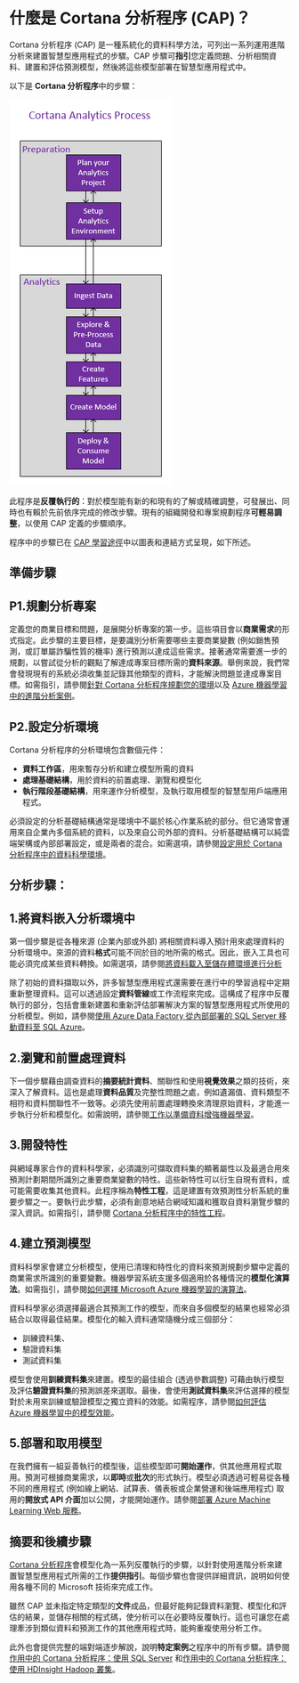 <properties 
	pageTitle="什麼是 Cortana 分析程序？| Microsoft Azure" 
	description="Cortana 分析程序 (CAP) 是一種系統化的資料科學方法，可建置運用進分析的智慧型應用程式。" 
	services="machine-learning" 
	documentationCenter="" 
	authors="bradsev"
	manager="paulettm" 
	editor="cgronlun" />

<tags 
	ms.service="machine-learning" 
	ms.workload="data-services" 
	ms.tgt_pltfrm="na" 
	ms.devlang="na" 
	ms.topic="article" 
	ms.date="02/08/2016" 
	ms.author="bradsev;gopitk" />


# 什麼是 Cortana 分析程序 (CAP)？

Cortana 分析程序 (CAP) 是一種系統化的資料科學方法，可列出一系列運用進階分析來建置智慧型應用程式的步驟。CAP 步驟可**指引**您定義問題、分析相關資料、建置和評估預測模型，然後將這些模型部署在智慧型應用程式中。

以下是 **Cortana 分析程序**中的步驟：

![CAP 工作流程](./media/machine-learning-data-science-the-cortana-analytics-process/CAP-workflow.png)

此程序是**反覆執行的**：對於模型能有新的和現有的了解或精確調整，可發展出、同時也有賴於先前依序完成的修改步驟。現有的組織開發和專案規劃程序**可輕易調整**，以使用 CAP 定義的步驟順序。

程序中的步驟已在 [CAP 學習途徑](https://azure.microsoft.com/documentation/learning-paths/cortana-analytics-process/)中以圖表和連結方式呈現，如下所述。

## 準備步驟 

## P1.規劃分析專案 

定義您的商業目標和問題，是展開分析專案的第一步。這些項目會以**商業需求**的形式指定。此步驟的主要目標，是要識別分析需要哪些主要商業變數 (例如銷售預測，或訂單屬詐騙性質的機率) 進行預測以達成這些需求。接著通常需要進一步的規劃，以嘗試從分析的觀點了解達成專案目標所需的**資料來源**。舉例來說，我們常會發現現有的系統必須收集並記錄其他類型的資料，才能解決問題並達成專案目標。如需指引，請參閱[針對 Cortana 分析程序規劃您的環境](machine-learning-data-science-plan-your-environment.md)以及 [Azure 機器學習中的進階分析案例](machine-learning-data-science-plan-sample-scenarios.md)。

## P2.設定分析環境 

Cortana 分析程序的分析環境包含數個元件：

- **資料工作區**，用來暫存分析和建立模型所需的資料 
- **處理基礎結構**，用於資料的前置處理、瀏覽和模型化
- **執行階段基礎結構**，用來運作分析模型，及執行取用模型的智慧型用戶端應用程式。  

必須設定的分析基礎結構通常是環境中不屬於核心作業系統的部分。但它通常會運用來自企業內多個系統的資料，以及來自公司外部的資料。分析基礎結構可以純雲端架構或內部部署設定，或是兩者的混合。如需選項，請參閱[設定用於 Cortana 分析程序中的資料科學環境](machine-learning-data-science-environment-setup.md)。

## 分析步驟：  

## 1\.將資料嵌入分析環境中 

第一個步驟是從各種來源 (企業內部或外部) 將相關資料導入預計用來處理資料的分析環境中。來源的資料**格式**可能不同於目的地所需的格式。因此，嵌入工具也可能必須完成某些資料轉換。如需選項，請參閱[將資料載入至儲存體環境進行分析](machine-learning-data-science-ingest-data.md)

除了初始的資料擷取以外，許多智慧型應用程式還需要在進行中的學習過程中定期重新整理資料。這可以透過設定**資料管線**或工作流程來完成。這構成了程序中反覆執行的部分，包括會重新建置和重新評估部署解決方案的智慧型應用程式所使用的分析模型。例如，請參閱[使用 Azure Data Factory 從內部部署的 SQL Server 移動資料至 SQL Azure](machine-learning-data-science-move-sql-azure-adf.md)。


## 2\.瀏覽和前置處理資料 

下一個步驟藉由調查資料的**摘要統計資料**、關聯性和使用**視覺效果**之類的技術，來深入了解資料。這也是處理**資料品質**及完整性問題之處，例如遺漏值、資料類型不相符和資料關聯性不一致等。必須先使用前置處理轉換來清理原始資料，才能進一步執行分析和模型化。如需說明，請參閱[工作以準備資料增強機器學習](machine-learning-data-science-prepare-data.md)。


## 3\.開發特性 

與網域專家合作的資料科學家，必須識別可擷取資料集的顯著屬性以及最適合用來預測計劃期間所識別之重要商業變數的特性。這些新特性可以衍生自現有資料，或可能需要收集其他資料。此程序稱為**特性工程**，這是建置有效預測性分析系統的重要步驟之一。要執行此步驟，必須有創意地結合網域知識和獲取自資料瀏覽步驟的深入資訊。如需指引，請參閱 [Cortana 分析程序中的特性工程](machine-learning-data-science-create-features.md)。


## 4\.建立預測模型 

資料科學家會建立分析模型，使用已清理和特性化的資料來預測規劃步驟中定義的商業需求所識別的重要變數。機器學習系統支援多個適用於各種情況的**模型化演算法**。如需指引，請參閱[如何選擇 Microsoft Azure 機器學習的演算法](machine-learning-algorithm-choice.md)。

資料科學家必須選擇最適合其預測工作的模型，而來自多個模型的結果也經常必須結合以取得最佳結果。模型化的輸入資料通常隨機分成三個部分：

- 訓練資料集、 
- 驗證資料集 
- 測試資料集 

模型會使用**訓練資料集**來建置。模型的最佳組合 (透過參數調整) 可藉由執行模型及評估**驗證資料集**的預測誤差來選取。最後，會使用**測試資料集**來評估選擇的模型對於未用來訓練或驗證模型之獨立資料的效能。如需程序，請參閱[如何評估 Azure 機器學習中的模型效能](machine-learning-evaluate-model-performance.md)。


## 5\.部署和取用模型 

在我們擁有一組妥善執行的模型後，這些模型即可**開始運作**，供其他應用程式取用。預測可根據商業需求，以**即時**或**批次**的形式執行。模型必須透過可輕易從各種不同的應用程式 (例如線上網站、試算表、儀表板或企業營運和後端應用程式) 取用的**開放式 API 介面**加以公開，才能開始運作。請參閱[部署 Azure Machine Learning Web 服務](machine-learning-publish-a-machine-learning-web-service.md)。

## 摘要和後續步驟

[Cortana 分析程序](https://azure.microsoft.com/documentation/learning-paths/cortana-analytics-process/)會模型化為一系列反覆執行的步驟，以針對使用進階分析來建置智慧型應用程式所需的工作**提供指引**。每個步驟也會提供詳細資訊，說明如何使用各種不同的 Microsoft 技術來完成工作。

雖然 CAP 並未指定特定類型的**文件**成品，但最好能夠記錄資料瀏覽、模型化和評估的結果，並儲存相關的程式碼，使分析可以在必要時反覆執行。這也可讓您在處理牽涉到類似資料和預測工作的其他應用程式時，能夠重複使用分析工作。

此外也會提供完整的端對端逐步解說，說明**特定案例**之程序中的所有步驟。請參閱[作用中的 Cortana 分析程序：使用 SQL Server](machine-learning-data-science-process-sql-walkthrough.md) 和[作用中的 Cortana 分析程序：使用 HDInsight Hadoop 叢集](machine-learning-data-science-process-hive-walkthrough.md)。

 

<!---HONumber=AcomDC_0518_2016-->